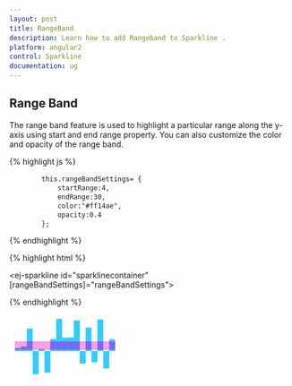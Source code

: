 ```yaml
---
layout: post
title: RangeBand
description: Learn how to add Rangeband to Sparkline .
platform: angular2
control: Sparkline
documentation: ug
---
```


## Range Band  

The range band feature is used to highlight a particular range along the y-axis using start and end range property. You can also customize the color and opacity of the range band. 

{% highlight js %}

            this.rangeBandSettings= {
                startRange:4,
                endRange:30,
                color:"#ff14ae",
                opacity:0.4
            };

{% endhighlight %}

{% highlight html %}

   <ej-sparkline id="sparklinecontainer" [rangeBandSettings]="rangeBandSettings">          
                               
   </ej-sparkline>

{% endhighlight %}

![](Range-Band_images/Range-Band_img1.png)

